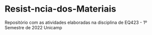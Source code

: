 # Resist-ncia-dos-Materiais
Repositório com as atividades elaboradas na disciplina de EQ423 - 1º Semestre de 2022 Unicamp
